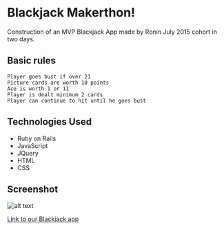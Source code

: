 Blackjack Makerthon!
===

Construction of an MVP Blackjack App made by Ronin July 2015 cohort in two days. 


Basic rules
---
```
Player goes bust if over 21
Picture cards are worth 10 points
Ace is worth 1 or 11
Player is dealt minimum 2 cards
Player can continue to hit until he goes bust
```

Technologies Used
---

- Ruby on Rails
- JavaScript
- JQuery
- HTML
- CSS


Screenshot
---

![alt text](https://github.com/winnieau/blackjack/blob/master/app/assets/images/blackjack_screenshot.png)


[Link to our Blackjack app](https://pure-refuge-7844.herokuapp.com/)
